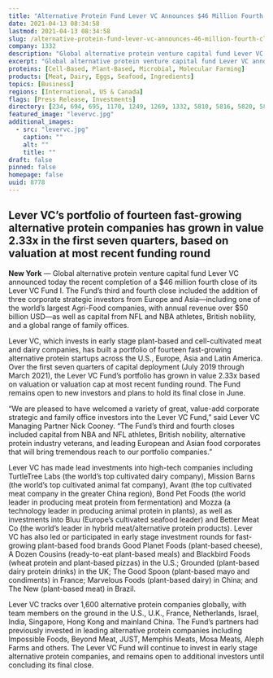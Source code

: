 ```yaml
---
title: "Alternative Protein Fund Lever VC Announces $46 Million Fourth Close, 2.33x Growth in Portfolio Value"
date: 2021-04-13 08:34:58
lastmod: 2021-04-13 08:34:58
slug: /alternative-protein-fund-lever-vc-announces-46-million-fourth-close-233x-growth-portfolio
company: 1332
description: "Global alternative protein venture capital fund Lever VC announced today the recent completion of a $46 million fourth close of its Lever VC Fund I. The Fund’s third and fourth close included the addition of three corporate strategic investors from Europe and Asia—including one of the world’s largest Agri-Food companies, with annual revenue over $50 billion USD—as well as capital from NFL and NBA athletes, British nobility, and a global range of family offices."
excerpt: "Global alternative protein venture capital fund Lever VC announced today the recent completion of a $46 million fourth close of its Lever VC Fund I. The Fund’s third and fourth close included the addition of three corporate strategic investors from Europe and Asia—including one of the world’s largest Agri-Food companies, with annual revenue over $50 billion USD—as well as capital from NFL and NBA athletes, British nobility, and a global range of family offices."
proteins: [Cell-Based, Plant-Based, Microbial, Molecular Farming]
products: [Meat, Dairy, Eggs, Seafood, Ingredients]
topics: [Business]
regions: [International, US & Canada]
flags: [Press Release, Investments]
directory: [234, 694, 695, 1170, 1249, 1269, 1332, 5810, 5816, 5820, 5827, 5831, 6196, 7856, 8464, 8602, 8754]
featured_image: "levervc.jpg"
additional_images:
  - src: "levervc.jpg"
    caption: ""
    alt: ""
    title: ""
draft: false
pinned: false
homepage: false
uuid: 8778
---
```

<h2>Lever VC’s portfolio of fourteen fast-growing alternative protein companies has grown in value 2.33x in the first seven quarters, based on valuation at most recent funding round</h2>
<p><strong>New York</strong> — Global alternative protein venture capital fund Lever VC announced today the recent completion of a $46 million fourth close of its Lever VC Fund I. The Fund’s third and fourth close included the addition of three corporate strategic investors from Europe and Asia—including one of the world’s largest Agri-Food companies, with annual revenue over $50 billion USD—as well as capital from NFL and NBA athletes, British nobility, and a global range of family offices.</p>
<p>Lever VC, which invests in early stage plant-based and cell-cultivated meat and dairy companies, has built a portfolio of fourteen fast-growing alternative protein startups across the U.S., Europe, Asia and Latin America. Over the first seven quarters of capital deployment (July 2019 through March 2021), the Lever VC Fund’s portfolio has grown in value 2.33x based on valuation or valuation cap at most recent funding round. The Fund remains open to new investors and plans to hold its final close in June<a>.</a></p>
<p>“We are pleased to have welcomed a variety of great, value-add corporate strategic and family office investors into the Lever VC Fund,” said Lever VC Managing Partner Nick Cooney. “The Fund’s third and fourth closes included capital from NBA and NFL athletes, British nobility, alternative protein industry veterans, and leading European and Asian food corporates that will bring tremendous reach to our portfolio companies.”</p>
<p>Lever VC has made lead investments into high-tech companies including TurtleTree Labs (the world’s top cultivated dairy company), Mission Barns (the world’s top cultivated animal fat company), Avant (the top cultivated meat company in the greater China region), Bond Pet Foods (the world leader in producing meat protein from fermentation) and Mozza (a technology leader in producing animal protein in plants), as well as investments into Bluu (Europe’s cultivated seafood leader) and Better Meat Co (the world’s leader in hybrid meat/alternative protein products). Lever VC has also led or participated in early stage investment rounds for fast-growing plant-based food brands Good Planet Foods (plant-based cheese), A Dozen Cousins (ready-to-eat plant-based meals) and Blackbird Foods (wheat protein and plant-based pizzas) in the U.S.; Grounded (plant-based dairy protein drinks) in the UK; The Good Spoon (plant-based mayo and condiments) in France; Marvelous Foods (plant-based dairy) in China; and The New (plant-based meat) in Brazil.</p>
<p>Lever VC tracks over 1,600 alternative protein companies globally, with team members on the ground in the U.S., U.K., France, Netherlands, Israel, India, Singapore, Hong Kong and mainland China. The Fund’s partners had previously invested in leading alternative protein companies including Impossible Foods, Beyond Meat, JUST, Memphis Meats, Mosa Meats, Aleph Farms and others. The Lever VC Fund will continue to invest in early stage alternative protein companies, and remains open to additional investors until concluding its final close.</p>
